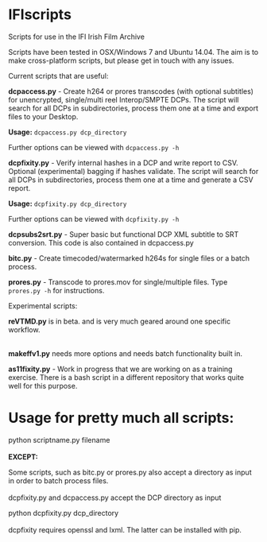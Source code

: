 # IFIscripts
Scripts for use in the IFI Irish Film Archive

Scripts have been tested in OSX/Windows 7 and Ubuntu 14.04. The aim is to make cross-platform scripts, but please get in touch with any issues.

Current scripts that are useful:

<b>dcpaccess.py</b> - Create h264 or prores transcodes (with optional subtitles) for unencrypted, single/multi reel Interop/SMPTE DCPs. The script will search for all DCPs in subdirectories, process them one at a time and export files to your Desktop.

<b>Usage:</b> `dcpaccess.py dcp_directory`

Further options can be viewed with `dcpaccess.py -h`

<b>dcpfixity.py</b> - Verify internal hashes in a DCP and write report to CSV. Optional (experimental) bagging if hashes validate. The script will search for all DCPs in subdirectories, process them one at a time and generate a CSV report.

<b>Usage:</b> `dcpfixity.py dcp_directory`

Further options can be viewed with `dcpfixity.py -h`

<b>dcpsubs2srt.py</b> - Super basic but functional DCP XML subtitle to SRT conversion. This code is also contained in dcpaccess.py

<b>bitc.py</b> - Create timecoded/watermarked h264s for single files or a batch process.

<b>prores.py</b> - Transcode to prores.mov for single/multiple files. Type `prores.py -h` for instructions.


Experimental scripts: 

<b>reVTMD.py</b> is in beta. and is very much geared around one specific workflow.<br><br>

<b>makeffv1.py</b> needs more options and needs batch functionality built in.

<b>as11fixity.py</b> - Work in progress that we are working on as a training exercise. There is a bash script in a different repository that works quite well for this purpose.

<h1>Usage for pretty much all scripts:<br></h1>
python scriptname.py filename<br>
<br>
<b>EXCEPT:</b> <br>

Some scripts, such as bitc.py or prores.py also accept a directory as input in order to batch process files.<br>
<br>
dcpfixity.py and dcpaccess.py accept the DCP directory as input <br>

python dcpfixity.py dcp_directory
<br><br>
dcpfixity requires openssl and lxml. The latter can be installed with pip.
